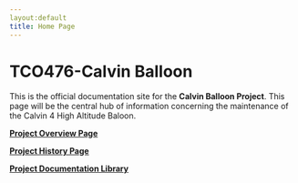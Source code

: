 ```yaml
---
layout:default
title: Home Page
---
```


# TCO476-Calvin Balloon

This is the official documentation site for the **Calvin Balloon Project**. This page will be the central hub of information concerning the maintenance of the Calvin 4 High Altitude Baloon.

**[Project Overview Page](https://coleturner95.github.io/TCO476-CalvinBalloon/ProjectOverview/)**

**[Project History Page](https://stackedit.io/editor)**

**[Project Documentation Library](https://stackedit.io/editor)**
